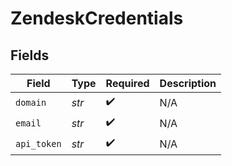 # ZendeskCredentials


## Fields

| Field              | Type               | Required           | Description        |
| ------------------ | ------------------ | ------------------ | ------------------ |
| `domain`           | *str*              | :heavy_check_mark: | N/A                |
| `email`            | *str*              | :heavy_check_mark: | N/A                |
| `api_token`        | *str*              | :heavy_check_mark: | N/A                |